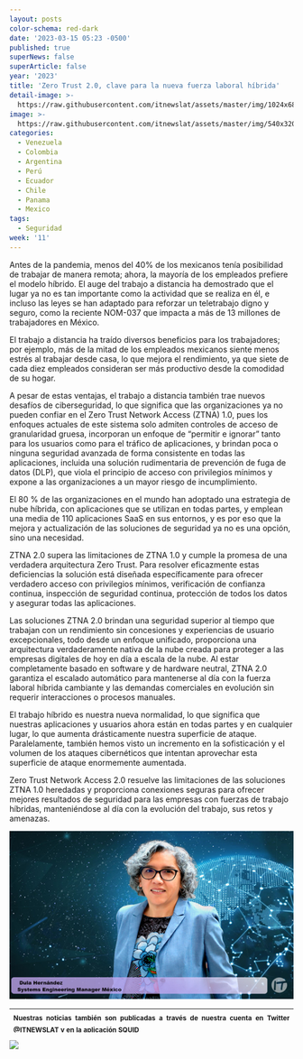 ```yaml
---
layout: posts
color-schema: red-dark
date: '2023-03-15 05:23 -0500'
published: true
superNews: false
superArticle: false
year: '2023'
title: 'Zero Trust 2.0, clave para la nueva fuerza laboral híbrida'
detail-image: >-
  https://raw.githubusercontent.com/itnewslat/assets/master/img/1024x680/Dula-Hernandez-g.jpg
image: >-
  https://raw.githubusercontent.com/itnewslat/assets/master/img/540x320/Dula-Hernandez-p.jpg
categories:
  - Venezuela
  - Colombia
  - Argentina
  - Perú
  - Ecuador
  - Chile
  - Panama
  - Mexico
tags:
  - Seguridad
week: '11'
---
```

Antes de la pandemia, menos del 40% de los mexicanos tenía posibilidad de trabajar de manera remota; ahora, la mayoría de los empleados prefiere el modelo híbrido.  El auge del trabajo a distancia ha demostrado que el lugar ya no es tan importante como la actividad que se realiza en él, e incluso las leyes se han adaptado para reforzar un teletrabajo digno y seguro, como la reciente NOM-037 que impacta a más de 13 millones de trabajadores en México.

El trabajo a distancia ha traído diversos beneficios para los trabajadores; por ejemplo, más de la mitad de los empleados mexicanos siente menos estrés al trabajar desde casa, lo que mejora el rendimiento, ya que siete de cada diez empleados consideran ser más productivo desde la comodidad de su hogar. 

A pesar de estas ventajas, el trabajo a distancia también trae nuevos desafíos de ciberseguridad, lo que significa que las organizaciones ya no pueden confiar en el Zero Trust Network Access (ZTNA) 1.0, pues los enfoques actuales de este sistema solo admiten controles de acceso de granularidad gruesa, incorporan un enfoque de “permitir e ignorar” tanto para los usuarios como para el tráfico de aplicaciones, y brindan poca o ninguna seguridad avanzada de forma consistente en todas las aplicaciones, incluida una solución rudimentaria de prevención de fuga de datos  (DLP), que viola el principio de acceso con privilegios mínimos y expone a las organizaciones a un mayor riesgo de incumplimiento.

El 80 % de las organizaciones en el mundo han adoptado una estrategia de nube híbrida, con aplicaciones que se utilizan en todas partes, y emplean una media de 110 aplicaciones SaaS en sus entornos,  y es por eso que la mejora y actualización de las soluciones de seguridad ya no es una opción, sino una necesidad.

ZTNA 2.0 supera las limitaciones de ZTNA 1.0 y cumple la promesa de una verdadera arquitectura Zero Trust. Para resolver eficazmente estas deficiencias la solución está diseñada específicamente para ofrecer verdadero acceso con privilegios mínimos, verificación de confianza continua, inspección de seguridad continua, protección de todos los datos y asegurar todas las aplicaciones.

Las soluciones ZTNA 2.0 brindan una seguridad superior al tiempo que trabajan con un rendimiento sin concesiones y experiencias de usuario excepcionales, todo desde un enfoque unificado, proporciona una arquitectura verdaderamente nativa de la nube creada para proteger a las empresas digitales de hoy en día a escala de la nube. Al estar completamente basado en software y de hardware neutral, ZTNA 2.0 garantiza el escalado automático para mantenerse al día con la fuerza laboral híbrida cambiante y las demandas comerciales en evolución sin requerir interacciones o procesos manuales.

El trabajo híbrido es nuestra nueva normalidad, lo que significa que nuestras aplicaciones y usuarios ahora están en todas partes y en cualquier lugar, lo que aumenta drásticamente nuestra superficie de ataque. Paralelamente, también hemos visto un incremento en la sofisticación y el volumen de los ataques cibernéticos que intentan aprovechar esta superficie de ataque enormemente aumentada. 

Zero Trust Network Access 2.0 resuelve las limitaciones de las soluciones ZTNA 1.0 heredadas y proporciona conexiones seguras para ofrecer mejores resultados de seguridad para las empresas con fuerzas de trabajo híbridas, manteniéndose al día con la evolución del trabajo, sus retos y amenazas.

![](https://raw.githubusercontent.com/itnewslat/assets/master/img/540x320/Dula-Hernandez-p.jpg)

<table style="height: 42px;" width="569">
<tbody>
<tr>
<td style="text-align: justify;"><sub><strong>Nuestras noticias también son publicadas a través de nuestra cuenta en Twitter <a href="https://twitter.com/itnewslat?lang=es">@ITNEWSLAT</a> y en la aplicación <a href="https://squidapp.co/en/">SQUID</a></strong></sub></td>
</tr>
</tbody>
</table>
<img src="https://tracker.metricool.com/c3po.jpg?hash=56f88a41e39ab42c063cc51676587a04"/>